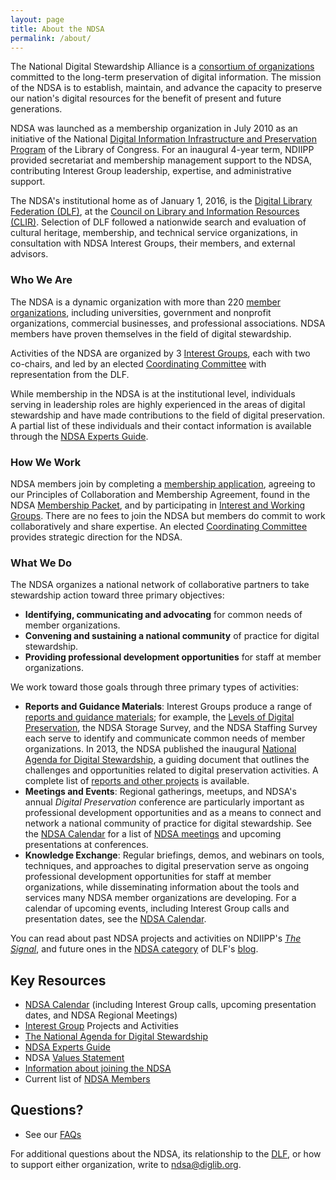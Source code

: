 ```yaml
---
layout: page
title: About the NDSA
permalink: /about/
---
```


The National Digital Stewardship Alliance is a [consortium of organizations](/members-list/) committed to the long-term preservation of digital information. The mission of the NDSA is to establish, maintain, and advance the capacity to preserve our nation's digital resources for the benefit of present and future generations.

NDSA was launched as a membership organization in July 2010 as an initiative of the National [Digital Information Infrastructure and Preservation Program](http://www.digitalpreservation.gov/index.php) of the Library of Congress. For an inaugural 4-year term, NDIIPP provided secretariat and membership management support to the NDSA, contributing Interest Group leadership, expertise, and administrative support.

The NDSA's institutional home as of January 1, 2016, is the [Digital Library Federation (DLF)](https://www.diglib.org), at the [Council on Library and Information Resources (CLIR)](http://www.clir.org/). Selection of DLF followed a nationwide search and evaluation of cultural heritage, membership, and technical service organizations, in consultation with NDSA Interest Groups, their members, and external advisors.

### Who We Are
The NDSA is a dynamic organization with more than 220 [member organizations](/members-list/), including universities, government and nonprofit organizations, commercial businesses, and professional associations. NDSA members have proven themselves in the field of digital stewardship.

Activities of the NDSA are organized by 3 [Interest Groups](/working-groups/), each with two co-chairs, and led by an elected [Coordinating Committee](/leadership/) with representation from the DLF.

While membership in the NDSA is at the institutional level, individuals serving in leadership roles are highly experienced in the areas of digital stewardship and have made contributions to the field of digital preservation. A partial list of these individuals and their contact information is available through the [NDSA Experts Guide](/experts-guide/).

### How We Work
NDSA members join by completing a [membership application](https://docs.google.com/forms/d/e/1FAIpQLScAtyX61Rmnp0uxB7daaqnKEVSbgip2C7nO92C9Ybzox7LpEw/viewform), agreeing to our Principles of Collaboration and Membership Agreement, found in the NDSA [Membership Packet](/documents/Member_Packet_2018.pdf), and by participating in [Interest and Working Groups](/working-groups/). There are no fees to join the NDSA but members do commit to work collaboratively and share expertise. An elected [Coordinating Committee](/leadership/) provides strategic direction for the NDSA.

### What We Do
The NDSA organizes a national network of collaborative partners to take stewardship action toward three primary objectives:

- **Identifying, communicating and advocating** for common needs of member organizations.
- **Convening and sustaining a national community** of practice for digital stewardship.
- **Providing professional development opportunities** for staff at member organizations.

We work toward those goals through three primary types of activities:

- **Reports and Guidance Materials**: Interest Groups produce a range of [reports and guidance materials](/activities/); for example, the [Levels of Digital Preservation](/activities/levels-of-digital-preservation/), the NDSA Storage Survey, and the NDSA Staffing Survey each serve to identify and communicate common needs of member organizations. In 2013, the NDSA published the inaugural [National Agenda for Digital Stewardship](/national-agenda/), a guiding document that outlines the challenges and opportunities related to digital preservation activities. A complete list of [reports and other projects](/activities/) is available.
- **Meetings and Events**: Regional gatherings, meetups, and NDSA's annual *Digital Preservation* conference are particularly important as professional development opportunities and as a means to connect and network a national community of practice for digital stewardship. See the [NDSA Calendar](/calendar/) for a list of [NDSA meetings](/meetings/) and upcoming presentations at conferences.
- **Knowledge Exchange**:  Regular briefings, demos, and webinars on tools, techniques, and approaches to digital preservation serve as ongoing professional development opportunities for staff at member organizations, while disseminating information about the tools and services many NDSA member organizations are developing. For a calendar of upcoming events, including Interest Group calls and presentation dates, see the [NDSA Calendar](/calendar/).

You can read about past NDSA projects and activities on NDIIPP's [*The Signal*](http://blogs.loc.gov/digitalpreservation/category/ndsa-2/), and future ones in the [NDSA category](https://www.diglib.org/topics/NDSA/) of DLF's [blog](https://www.diglib.org/news/).

## Key Resources
- [NDSA Calendar](/calendar/) (including Interest Group calls, upcoming presentation dates, and NDSA Regional Meetings)
- [Interest Group](/working-groups) Projects and Activities
- [The National Agenda for Digital Stewardship](/national-agenda/)
- [NDSA Experts Guide](/experts-guide/)
- NDSA [Values Statement](/values/)
- [Information about joining the NDSA](/get-involved/)
- Current list of [NDSA Members](/members-list/)

## Questions?
- See our [FAQs](/faq/)

For additional questions about the NDSA, its relationship to the [DLF](https://www.diglib.org/), or how to support either organization, write to [ndsa@diglib.org](mailto:ndsa@diglib.org).
